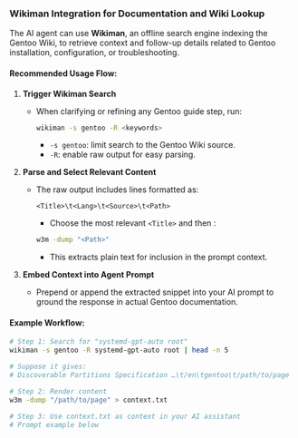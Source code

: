 ###  Wikiman Integration for Documentation and Wiki Lookup

The AI agent can use **Wikiman**, an offline search engine indexing the Gentoo Wiki, to retrieve context and follow-up details related to Gentoo installation, configuration, or troubleshooting.

#### Recommended Usage Flow:

1. **Trigger Wikiman Search**
   - When clarifying or refining any Gentoo guide step, run:
     ```bash
     wikiman -s gentoo -R <keywords>
     ```
     - `-s gentoo`: limit search to the Gentoo Wiki source.  
     - `-R`: enable raw output for easy parsing.

2. **Parse and Select Relevant Content**
   - The raw output includes lines formatted as:
     ```
     <Title>\t<Lang>\t<Source>\t<Path>
     ```
     - Choose the most relevant `<Title>` and then :
     ```bash
     w3m -dump "<Path>"
     ```
     - This extracts plain text for inclusion in the prompt context.

3. **Embed Context into Agent Prompt**
   - Prepend or append the extracted snippet into your AI prompt to ground the response in actual Gentoo documentation.

#### Example Workflow:
```bash
# Step 1: Search for "systemd-gpt-auto root"
wikiman -s gentoo -R systemd-gpt-auto root | head -n 5

# Suppose it gives:
# Discoverable Partitions Specification …\t/en\tgentoo\t/path/to/page

# Step 2: Render content
w3m -dump "/path/to/page" > context.txt

# Step 3: Use context.txt as context in your AI assistant
# Prompt example below
